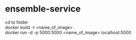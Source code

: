 # ensemble-service

cd to folder <br />
docker build -t <name_of_image> . <br />
docker run -d -p 5000:5000 <name_of_image> localhost:5000
